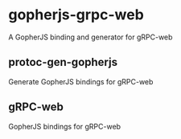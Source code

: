 # gopherjs-grpc-web
A GopherJS binding and generator for gRPC-web

## protoc-gen-gopherjs
Generate GopherJS bindings for gRPC-web

## gRPC-web
GopherJS bindings for gRPC-web
